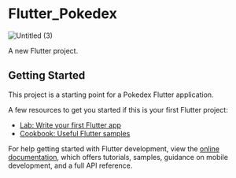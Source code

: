 # Flutter_Pokedex

![Untitled (3)](https://user-images.githubusercontent.com/121731124/229139452-52078188-128a-4376-bb8b-59def557c5ba.png)


A new Flutter project.

## Getting Started

This project is a starting point for a Pokedex Flutter application.

A few resources to get you started if this is your first Flutter project:

- [Lab: Write your first Flutter app](https://docs.flutter.dev/get-started/codelab)
- [Cookbook: Useful Flutter samples](https://docs.flutter.dev/cookbook)

For help getting started with Flutter development, view the
[online documentation](https://docs.flutter.dev/), which offers tutorials,
samples, guidance on mobile development, and a full API reference.
